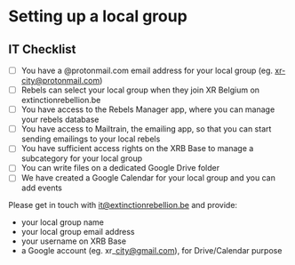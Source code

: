 # Setting up a local group

## IT Checklist

* [ ] You have a @protonmail.com email address for your local group \(eg. xr-city@protonmail.com\)
* [ ] Rebels can select your local group when they join XR Belgium on extinctionrebellion.be
* [ ] You have access to the Rebels Manager app, where you can manage your rebels database
* [ ] You have access to Mailtrain, the emailing app, so that you can start sending emailings to your local rebels
* [ ] You have sufficient access rights on the XRB Base to manage a subcategory for your local group
* [ ] You can write files on a dedicated Google Drive folder
* [ ] We have created a Google Calendar for your local group and you can add events

Please get in touch with it@extinctionrebellion.be and provide:

* your local group name
* your local group email address
* your username on XRB Base
* a Google account \(eg. xr\_city@gmail.com\), for Drive/Calendar purpose

